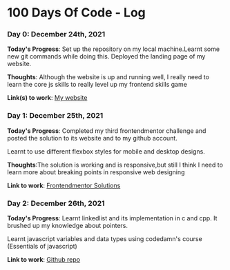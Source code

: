 # 100 Days Of Code - Log

### Day 0: December 24th, 2021

**Today's Progress**: Set up the repository on my local machine.Learnt some new git commands while doing this.
Deployed the landing page of my website.

**Thoughts**: Although the website is up and running well, I really need to learn the core js skills to really level up my frontend skills game


**Link(s) to work**: [My website](https://jitesh117.me/)

### Day 1: December 25th, 2021

**Today's Progress**: Completed my third frontendmentor challenge and posted the solution to its website and to my github account.

Learnt to use different flexbox styles for mobile and desktop designs.

**Thoughts**:The solution is working and is responsive,but still I think I need to learn more about breaking points in responsive web designing

**Link to work**: [Frontendmentor Solutions](http://jitesh117.me/3-column-preview/)

### Day 2: December 26th, 2021

**Today's Progress**: Learnt linkedlist and its implementation in c and cpp. It brushed up my knowledge about pointers.

Learnt javascript variables and data types using codedamn's course (Essentials of javascript)



**Link to work**: [Github repo](https://github.com/Jitesh117/100-days-of-code)

